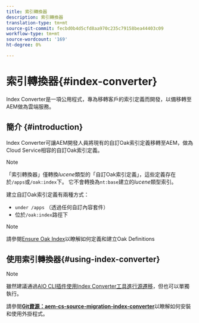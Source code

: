 ```yaml
---
title: 索引轉換器
description: 索引轉換器
translation-type: tm+mt
source-git-commit: fecbd0b4d5cfd8aa970c235c79158bea44403c09
workflow-type: tm+mt
source-wordcount: '169'
ht-degree: 0%

---
```



# 索引轉換器{#index-converter}

Index Converter是一項公用程式，專為移轉客戶的索引定義而開發，以備移轉至AEM做為雲端服務。

## 簡介 {#introduction}

Index Converter可讓AEM開發人員將現有的自訂Oak索引定義移轉至AEM，做為Cloud Service相容的自訂Oak索引定義。

>[!NOTE]
>「索引轉換器」僅轉換&#x200B;*lucene*&#x200B;類型的「自訂Oak索引定義」，這些定義存在於`/apps`或`/oak:index`下。 它不會轉換為`nt:base`建立的&#x200B;*lucene*&#x200B;類型索引。

建立自訂Oak索引定義有兩種方式：

* `under /apps` （透過任何自訂內容套件）
* 位於`/oak:index`路徑下

>[!NOTE]
>請參閱[Ensure Oak Index](https://adobe-consulting-services.github.io/acs-aem-commons/features/ensure-oak-index/index.html)以瞭解如何定義和建立Oak Definitions

## 使用索引轉換器{#using-index-converter}

>[!NOTE]
>雖然建議通過[AIO CLI插件使用Index Converter工具進行源遷移](https://github.com/adobe/aio-cli-plugin-aem-cloud-service-migration)，但也可以單獨執行。

請參閱&#x200B;**[Git資源：aem-cs-source-migration-index-converter](https://github.com/adobe/aem-cloud-service-source-migration/tree/master/packages/index-converter)**&#x200B;以瞭解如何安裝和使用外掛程式。

